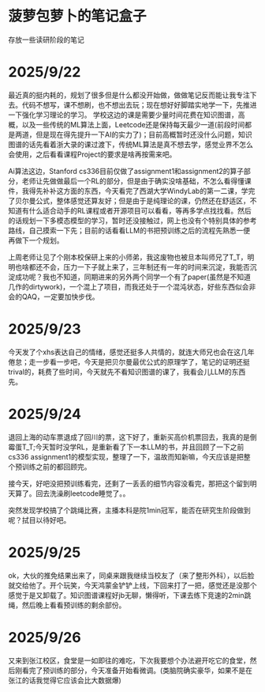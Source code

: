 # 菠萝包萝卜的笔记盒子
存放一些读研阶段的笔记

# 2025/9/22
最近真的挺内耗的，规划了很多但是什么都没开始做，做做笔记反而能让我专注下去。代码不想写，课不想刷，也不想出去玩；现在想好好脚踏实地学一下，先推进一下强化学习理论的学习。
学校这边的课是需要少量时间花费在知识图谱，高概，以及一些传统的ML算法上面，Leetcode还是保持每天最少一道(前段时间都是两道，但是现在得先提升一下AI的实力了)；目前高概暂时还没什么问题，知识图谱的话先看着浙大录的课过渡下，传统ML算法是真不想去学，感觉业界不怎么会使用，之后看看课程Project的要求是啥再按需来吧。

Ai算法这边，Stanford cs336目前仅做了assignment1和assignment2的算子部分，老师让先做做最后一个RL的部分，但是由于确实没啥基础，不怎么看得懂课件，我得先补补这方面的东西，今天看完了西湖大学WindyLab的第一二课，学完了贝尔曼公式，整体感觉还算友好；但是由于是纯理论的课，仍然还在舒适区，不知道有什么适合动手的RL课程或者开源项目可以看看，等再多学点找找看。然后的话规划一下多模态模型的学习，暂时还没接触过，网上也没有个特别具体的参考路线，自己摸索一下先；目前的话看看LLM的书把预训练之后的流程先熟悉一便再做下一个规划。

上周老师让见了个刚本校保研上来的小师弟，我这废物也被旦本叫师兄了T_T，明明也啥都还不会，压力一下子就上来了，三年制还有一年的时间来沉淀，我能否沉淀成功呢？我也不知道，同期进来的另外两个同学一个有了paper(虽然是不知道几作的dirtywork)，一个混上了项目，而我还处于一个混沌状态，好些东西似会非会的QAQ，一定要加快步伐。

# 2025/9/23
今天发了个xhs表达自己的情绪，感觉还挺多人共情的，就连大师兄也会在这几年倦怠；走一步看一步吧，今天是把贝尔曼最优公式的原理学了，笔记的证明还挺trival的，耗费了些时间，今天就先不看知识图谱的课了，我看会儿LLM的东西先。

# 2025/9/24
退回上海的动车票退成了回川的票，这下好了，重新买高价机票回去，我真的是倒霉蛋T_T;今天暂时没学RL，是重新看了下一本LLM的书，并且回顾了一下之前cs336 assignment1的模型实现，整理了一下，温故而知新嘛，今天应该是把整个预训练之前的都回顾完。

接今天，好吧没把预训练看完，还剩了一丢丢的细节内容没看完，那把这个留到明天算了。回去洗澡刷leetcode睡觉了。。

突然发现学校搞了个跳绳比赛，主播本科是院1min冠军，能否在研究生阶段做到呢？拭目以待好吧。

# 2025/9/25
ok，大伙的推免结果出来了，同桌来跟我继续当校友了（来了整形外科），以后脸就交给他了。开个玩笑，今天鸿蒙金铲铲上线，下回来打了一把，感觉还是没那个感觉于是又卸载了。知识图谱课程好jb无聊，懒得听，下课去练下竞速的2min跳绳，然后晚上看看预训练的剩余部份。

# 2025/9/26
又来到张江校区，食堂是一如即往的难吃，下次我要想个办法避开吃它的食堂，然后刚看完了预训练的部分，今天准备开始看微调。(类脑院确实豪华，如果不是在张江的话我觉得它应该会比大数据爆)

